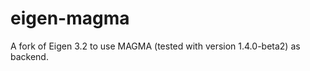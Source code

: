 eigen-magma
===========

A fork of Eigen 3.2 to use MAGMA (tested with version 1.4.0-beta2) as backend.
